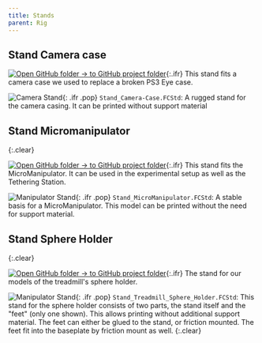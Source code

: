 ```yaml
---
title: Stands
parent: Rig
---
```


## Stand Camera case

[![Open GitHub folder]({{"/assets/img/GitHub-Mark-32px.png"|relative_url}}) → to GitHub project folder](https://github.com/reiserlab/Component-Design/tree/main/Rig/Stand_Camera-Case){:.ifr}
This stand fits a camera case we used to replace a broken PS3 Eye case.

![Camera Stand]({{"/assets/img/Rig/Stands/Stand_Camera-Case.png"|relative_url}}){: .ifr .pop}
`Stand_Camera-Case.FCStd`: A rugged stand for the camera casing. It can be printed without support material


## Stand Micromanipulator
{:.clear}

[![Open GitHub folder]({{"/assets/img/GitHub-Mark-32px.png"|relative_url}}) → to GitHub project folder](https://github.com/reiserlab/Component-Design/tree/main/Rig/Stand_MicroManipulator){:.ifr}
This stand fits the MicroManipulator. It can be used in the experimental setup as well as the Tethering Station.

![Manipulator Stand]({{"/assets/img/Rig/Stands/Stand_MicroManipulator.png"|relative_url}}){: .ifr .pop}
`Stand_MicroManipulator.FCStd`: A stable basis for a MicroManipulator. This model can be printed without the need for support material.

## Stand Sphere Holder
{:.clear}

[![Open GitHub folder]({{"/assets/img/GitHub-Mark-32px.png"|relative_url}}) → to GitHub project folder](https://github.com/reiserlab/Component-Design/tree/main/Rig/Stand_Treadmill_Sphere_Holder){:.ifr}
The stand for our models of the treadmill's sphere holder.

![Manipulator Stand]({{"/assets/img/Rig/Stands/Stand_Treadmill_Sphere_Holder.png"|relative_url}}){: .ifr .pop}
`Stand_Treadmill_Sphere_Holder.FCStd`: This stand for the sphere holder consists of two parts, the stand itself and the "feet" (only one shown). This allows printing without additional support material. The feet can either be glued to the stand, or friction mounted. The feet fit into the baseplate by friction mount as well. 
{:.clear}